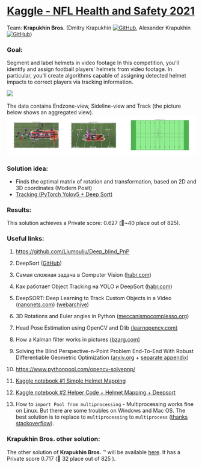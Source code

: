 # [Kaggle - NFL Health and Safety 2021](https://www.kaggle.com/c/nfl-health-and-safety-helmet-assignment/overview)

Team: **Krapukhin Bros.** (Dmitry Krapukhin [![GitHub](https://img.shields.io/badge/--181717?logo=github&logoColor=ffffff)](https://github.com/krapukhin), Alexander Krapukhin [![GitHub](https://img.shields.io/badge/--181717?logo=github&logoColor=ffffff)](https://github.com/akrapukhin))

### Goal: 
Segment and label helmets in video footage 
In this competition, you’ll identify and assign football players’ helmets from video footage. In particular, you'll create algorithms capable of assigning detected helmet impacts to correct players via tracking information.

![](https://storage.googleapis.com/kaggle-media/competitions/NFL%20player%20safety%20analytics/assingment_example.gif.gif)

The data contains Endzone-view, Sideline-view and Track (the picture below shows an aggregated view).
![](input/57995_000109_1_EST.jpg)

### Solution idea: 

- Finds the optimal matrix of rotation and transformation, based on 2D and 3D coordinates (Modern Posit)  
- [Tracking (PyTorch Yolov5 + Deep Sort)](https://github.com/mikel-brostrom/Yolov5_DeepSort_Pytorch)

### Results: 
This solution achieves a Private score: 0.627 (🥈~40 place out of 825).
 

### Useful links:

1. https://github.com/Liumouliu/Deep_blind_PnP

2. DeepSort ([GitHub](https://github.com/mikel-brostrom/Yolov5_DeepSort_Pytorch/blob/master/deep_sort_pytorch/deep_sort/deep_sort.py))

3. Самая сложная задача в Computer Vision ([habr.com](https://habr.com/ru/company/recognitor/blog/505694/)) 

4. Как работает Object Tracking на YOLO и DeepSort ([habr.com](https://habr.com/ru/post/514450/)) 

5. DeepSORT: Deep Learning to Track Custom Objects in a Video ([nanonets.com](https://nanonets.com/blog/object-tracking-deepsort/)) ([webarchive](https://web.archive.org/web/20191028211732/))  


6. 3D Rotations and Euler angles in Python ([meccanismocomplesso.org](https://www.meccanismocomplesso.org/en/3d-rotations-and-euler-angles-in-python/))  

7. Head Pose Estimation using OpenCV and Dlib [(learnopencv.com)](https://learnopencv.com/head-pose-estimation-using-opencv-and-dlib/)  

8.  How a Kalman filter works in pictures [(bzarg.com)](https://www.bzarg.com/p/how-a-kalman-filter-works-in-pictures/)   

9.  Solving the Blind Perspective-n-Point Problem End-To-End With Robust Differentiable Geometric Optimization ([arxiv.org](https://arxiv.org/pdf/2007.14628.pdf) + [separate appendix](https://static-content.springer.com/esm/chp%3A10.1007%2F978-3-030-58536-5_15/MediaObjects/504434_1_En_15_MOESM1_ESM.pdf))  

10. https://www.pythonpool.com/opencv-solvepnp/
11. [Kaggle notebook #1 Simple Helmet Mapping](https://www.kaggle.com/its7171/nfl-baseline-simple-helmet-mapping)
12. [Kaggle notebook #2 Helper Code + Helmet Mapping + Deepsort
](https://www.kaggle.com/robikscube/helper-code-helmet-mapping-deepsort)
13. How to `import Pool from multiprocessing` - Multiprocessing works fine on Linux. But there are some troubles on Windows and Mac OS. The best solution is to replace to `multiprocessing` to `multiprocess` ([thanks stackoverflow](https://stackoverflow.com/questions/52127722/multiprocessing-pool-map-does-not-do-anything)).

### **Krapukhin Bros.** other solution:
The other solution of **Krapukhin Bros.** ™  will be available [here](https://github.com/akrapukhin?tab=overview&from=2021-11-01&to=2021-11-30). It has a Private score  0.717 (🥈 32 place out of 825 ). 
